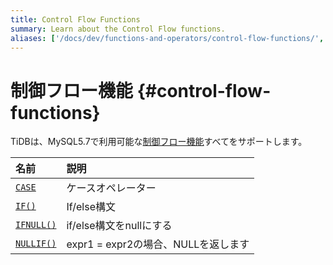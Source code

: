 ```yaml
---
title: Control Flow Functions
summary: Learn about the Control Flow functions.
aliases: ['/docs/dev/functions-and-operators/control-flow-functions/','/docs/dev/reference/sql/functions-and-operators/control-flow-functions/']
---
```


# 制御フロー機能 {#control-flow-functions}

TiDBは、MySQL5.7で利用可能な[制御フロー機能](https://dev.mysql.com/doc/refman/5.7/en/flow-control-functions.html)すべてをサポートします。

| 名前                                                                                                | 説明                         |
| :------------------------------------------------------------------------------------------------ | :------------------------- |
| [`CASE`](https://dev.mysql.com/doc/refman/5.7/en/flow-control-functions.html#operator_case)       | ケースオペレーター                  |
| [`IF()`](https://dev.mysql.com/doc/refman/5.7/en/flow-control-functions.html#function_if)         | If/else構文                  |
| [`IFNULL()`](https://dev.mysql.com/doc/refman/5.7/en/flow-control-functions.html#function_ifnull) | if/else構文をnullにする          |
| [`NULLIF()`](https://dev.mysql.com/doc/refman/5.7/en/flow-control-functions.html#function_nullif) | expr1 = expr2の場合、NULLを返します |
